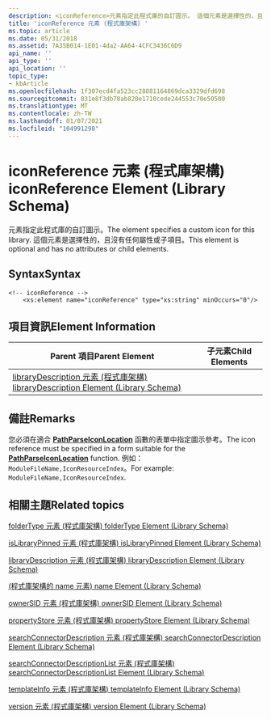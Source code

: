 ```yaml
---
description: <iconReference>元素指定此程式庫的自訂圖示。 這個元素是選擇性的，且沒有任何屬性或子項目。
title: 'iconReference 元素 (程式庫架構) '
ms.topic: article
ms.date: 05/31/2018
ms.assetid: 7A35B014-1E01-4da2-AA64-4CFC3436C6D9
api_name: ''
api_type: ''
api_location: ''
topic_type:
- kbArticle
ms.openlocfilehash: 1f307ecd4fa523cc28881164869dca3329dfd698
ms.sourcegitcommit: 831e8f3db78ab820e1710cede244553c70e50500
ms.translationtype: MT
ms.contentlocale: zh-TW
ms.lasthandoff: 01/07/2021
ms.locfileid: "104991298"
---
```

# <a name="iconreference-element-library-schema"></a><span data-ttu-id="a9902-104">iconReference 元素 (程式庫架構) </span><span class="sxs-lookup"><span data-stu-id="a9902-104">iconReference Element (Library Schema)</span></span>

<span data-ttu-id="a9902-105"><iconReference>元素指定此程式庫的自訂圖示。</span><span class="sxs-lookup"><span data-stu-id="a9902-105">The <iconReference> element specifies a custom icon for this library.</span></span> <span data-ttu-id="a9902-106">這個元素是選擇性的，且沒有任何屬性或子項目。</span><span class="sxs-lookup"><span data-stu-id="a9902-106">This element is optional and has no attributes or child elements.</span></span>

## <a name="syntax"></a><span data-ttu-id="a9902-107">Syntax</span><span class="sxs-lookup"><span data-stu-id="a9902-107">Syntax</span></span>


```
<!-- iconReference -->
    <xs:element name="iconReference" type="xs:string" minOccurs="0"/>
```



## <a name="element-information"></a><span data-ttu-id="a9902-108">項目資訊</span><span class="sxs-lookup"><span data-stu-id="a9902-108">Element Information</span></span>



| <span data-ttu-id="a9902-109">Parent 項目</span><span class="sxs-lookup"><span data-stu-id="a9902-109">Parent Element</span></span>                                                               | <span data-ttu-id="a9902-110">子元素</span><span class="sxs-lookup"><span data-stu-id="a9902-110">Child Elements</span></span> |
|------------------------------------------------------------------------------|----------------|
| [<span data-ttu-id="a9902-111">libraryDescription 元素 (程式庫架構) </span><span class="sxs-lookup"><span data-stu-id="a9902-111">libraryDescription Element (Library Schema)</span></span>](schema-librarydescription.md) |                |



 

## <a name="remarks"></a><span data-ttu-id="a9902-112">備註</span><span class="sxs-lookup"><span data-stu-id="a9902-112">Remarks</span></span>

<span data-ttu-id="a9902-113">您必須在適合 [**PathParseIconLocation**](/windows/desktop/api/Shlwapi/nf-shlwapi-pathparseiconlocationa) 函數的表單中指定圖示參考。</span><span class="sxs-lookup"><span data-stu-id="a9902-113">The icon reference must be specified in a form suitable for the [**PathParseIconLocation**](/windows/desktop/api/Shlwapi/nf-shlwapi-pathparseiconlocationa) function.</span></span> <span data-ttu-id="a9902-114">例如：`ModuleFileName,IconResourceIndex`。</span><span class="sxs-lookup"><span data-stu-id="a9902-114">For example: `ModuleFileName,IconResourceIndex`.</span></span>

## <a name="related-topics"></a><span data-ttu-id="a9902-115">相關主題</span><span class="sxs-lookup"><span data-stu-id="a9902-115">Related topics</span></span>

<dl> <dt>

[<span data-ttu-id="a9902-116">folderType 元素 (程式庫架構) </span><span class="sxs-lookup"><span data-stu-id="a9902-116">folderType Element (Library Schema)</span></span>](schema-library-foldertype.md)
</dt> <dt>

[<span data-ttu-id="a9902-117">isLibraryPinned 元素 (程式庫架構) </span><span class="sxs-lookup"><span data-stu-id="a9902-117">isLibraryPinned Element (Library Schema)</span></span>](schema-library-islibrarypinned.md)
</dt> <dt>

[<span data-ttu-id="a9902-118">libraryDescription 元素 (程式庫架構) </span><span class="sxs-lookup"><span data-stu-id="a9902-118">libraryDescription Element (Library Schema)</span></span>](schema-librarydescription.md)
</dt> <dt>

[<span data-ttu-id="a9902-119"> (程式庫架構的 name 元素) </span><span class="sxs-lookup"><span data-stu-id="a9902-119">name Element (Library Schema)</span></span>](schema-library-name.md)
</dt> <dt>

[<span data-ttu-id="a9902-120">ownerSID 元素 (程式庫架構) </span><span class="sxs-lookup"><span data-stu-id="a9902-120">ownerSID Element (Library Schema)</span></span>](schema-library-ownersid.md)
</dt> <dt>

[<span data-ttu-id="a9902-121">propertyStore 元素 (程式庫架構) </span><span class="sxs-lookup"><span data-stu-id="a9902-121">propertyStore Element (Library Schema)</span></span>](schema-library-propertystore.md)
</dt> <dt>

[<span data-ttu-id="a9902-122">searchConnectorDescription 元素 (程式庫架構) </span><span class="sxs-lookup"><span data-stu-id="a9902-122">searchConnectorDescription Element (Library Schema)</span></span>](schema-library-searchconnectordescription.md)
</dt> <dt>

[<span data-ttu-id="a9902-123">searchConnectorDescriptionList 元素 (程式庫架構) </span><span class="sxs-lookup"><span data-stu-id="a9902-123">searchConnectorDescriptionList Element (Library Schema)</span></span>](schema-library-searchconnectordescriptionlist.md)
</dt> <dt>

[<span data-ttu-id="a9902-124">templateInfo 元素 (程式庫架構) </span><span class="sxs-lookup"><span data-stu-id="a9902-124">templateInfo Element (Library Schema)</span></span>](schema-library-templateinfo.md)
</dt> <dt>

[<span data-ttu-id="a9902-125">version 元素 (程式庫架構) </span><span class="sxs-lookup"><span data-stu-id="a9902-125">version Element (Library Schema)</span></span>](schema-library-version.md)
</dt> </dl>

 

 



